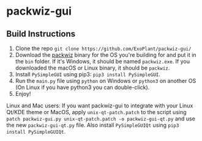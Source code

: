 # packwiz-gui


## Build Instructions

1. Clone the repo `git clone https://github.com/ExoPlant/packwiz-gui/`
2. Download the [packwiz](https://github.com/comp500/packwiz/) binary for the OS you're building for and put it in the `bin` folder. If it's Windows, it should be named `packwiz.exe`. If you downloaded the macOS or Linux binary, it should be `packwiz`.
3. Install `PySimpleGUI` using pip3: `pip3 install PySimpleGUI`.
4. Run the `main.py` file using `python` on Windows or `python3` on another OS (On Linux if you have python3 you can double-click).
5. Enjoy!

Linux and Mac users: If you want packwiz-gui to integrate with your Linux Qt/KDE theme or MacOS, apply `unix-qt-patch.patch` to the script using `patch packwiz-gui.py unix-qt-patch.patch -o packwiz-gui-qt.py` and use the new `packwiz-gui-qt.py` file.
Also install `PySimpleGUIQt` using `pip3 install PySimpleGUIQt`.
